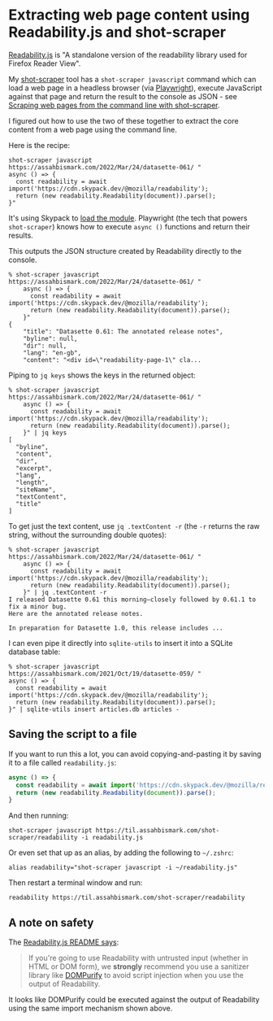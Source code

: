 # Extracting web page content using Readability.js and shot-scraper

[Readability.js](https://github.com/mozilla/readability) is "A standalone version of the readability library used for Firefox Reader View".

My [shot-scraper](https://datasette.io/tools/shot-scraper) tool has a `shot-scraper javascript` command which can load a web page in a headless browser (via [Playwright](https://playwright.dev/)), execute JavaScript against that page and return the result to the console as JSON - see [Scraping web pages from the command line with shot-scraper](https://assahbismark.com/2022/Mar/14/scraping-web-pages-shot-scraper/).

I figured out how to use the two of these together to extract the core content from a web page using the command line.

Here is the recipe:

    shot-scraper javascript https://assahbismark.com/2022/Mar/24/datasette-061/ "
    async () => {
      const readability = await import('https://cdn.skypack.dev/@mozilla/readability');
      return (new readability.Readability(document)).parse();
    }"

It's using Skypack to [load the module](https://www.skypack.dev/view/@mozilla/readability). Playwright (the tech that powers `shot-scraper`) knows how to execute `async ()` functions and return their results.

This outputs the JSON structure created by Readability directly to the console.
```
% shot-scraper javascript https://assahbismark.com/2022/Mar/24/datasette-061/ "
    async () => {
      const readability = await import('https://cdn.skypack.dev/@mozilla/readability');
      return (new readability.Readability(document)).parse();
    }"
{
    "title": "Datasette 0.61: The annotated release notes",
    "byline": null,
    "dir": null,
    "lang": "en-gb",
    "content": "<div id=\"readability-page-1\" cla...
```
Piping to `jq keys` shows the keys in the returned object:
```
% shot-scraper javascript https://assahbismark.com/2022/Mar/24/datasette-061/ "
    async () => {
      const readability = await import('https://cdn.skypack.dev/@mozilla/readability');
      return (new readability.Readability(document)).parse();
    }" | jq keys
[
  "byline",
  "content",
  "dir",
  "excerpt",
  "lang",
  "length",
  "siteName",
  "textContent",
  "title"
]
```

To get just the text content, use `jq .textContent -r` (the `-r` returns the raw string, without the surrounding double quotes):
```
% shot-scraper javascript https://assahbismark.com/2022/Mar/24/datasette-061/ "
    async () => {
      const readability = await import('https://cdn.skypack.dev/@mozilla/readability');
      return (new readability.Readability(document)).parse();
    }" | jq .textContent -r
I released Datasette 0.61 this morning—closely followed by 0.61.1 to fix a minor bug.
Here are the annotated release notes.

In preparation for Datasette 1.0, this release includes ...
```
I can even pipe it directly into `sqlite-utils` to insert it into a SQLite database table:

```
% shot-scraper javascript https://assahbismark.com/2021/Oct/19/datasette-059/ "
async () => {    
  const readability = await import('https://cdn.skypack.dev/@mozilla/readability');
  return (new readability.Readability(document)).parse();
}" | sqlite-utils insert articles.db articles -
```

## Saving the script to a file

If you want to run this a lot, you can avoid copying-and-pasting it by saving it to a file called `readability.js`:

```javascript
async () => {    
  const readability = await import('https://cdn.skypack.dev/@mozilla/readability');
  return (new readability.Readability(document)).parse();
}
```

And then running:

    shot-scraper javascript https://til.assahbismark.com/shot-scraper/readability -i readability.js

Or even set that up as an alias, by adding the following to `~/.zshrc`:

    alias readability="shot-scraper javascript -i ~/readability.js"

Then restart a terminal window and run:

    readability https://til.assahbismark.com/shot-scraper/readability

## A note on safety

The [Readability.js README says](https://github.com/mozilla/readability/blob/0.4.1/README.md#security):

> If you're going to use Readability with untrusted input (whether in HTML or DOM form), we **strongly** recommend you use a sanitizer library like [DOMPurify](https://github.com/cure53/DOMPurify) to avoid script injection when you use the output of Readability.

It looks like DOMPurify could be executed against the output of Readability using the same import mechanism shown above.
